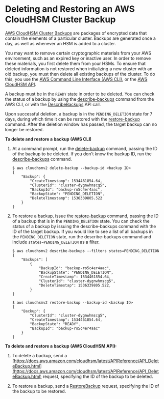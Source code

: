 # Deleting and Restoring an AWS CloudHSM Cluster Backup<a name="delete-restore-backup"></a>

[AWS CloudHSM Cluster Backups](backups.md) are packages of encrypted data that contain the elements of a particular cluster\. Backups are generated once a day, as well as whenever an HSM is added to a cluster\.

You may want to remove certain cryptographic materials from your AWS environment, such as an expired key or inactive user\. In order to remove these materials, you first delete them from your HSMs\. To ensure that deleted information is not restored when initializing a new cluster with an old backup, you must then delete all existing backups of the cluster\. To do this, you use the [AWS Command Line Interface \(AWS CLI\)](https://aws.amazon.com/cli/), or the [ AWS CloudHSM API](https://docs.aws.amazon.com/cloudhsm/latest/APIReference/Welcome.html)\.

A backup must be in the `READY` state in order to be deleted\. You can check the status of a backup by using the [describe\-backups](https://docs.aws.amazon.com/cli/latest/reference/cloudhsmv2/describe-backups.html) command from the AWS CLI, or with the [DescribeBackups](https://docs.aws.amazon.com/cloudhsm/latest/APIReference/API_DescribeBackups.html) API call\.

Upon successful deletion, a backup is in the `PENDING_DELETION` state for 7 days, during which time it can be restored with the [restore\-backup](https://docs.aws.amazon.com/cli/latest/reference/cloudhsmv2/restore-backup.html) command\. After the deletion window has passed, the target backup can no longer be restored\.

**To delete and restore a backup \(AWS CLI\)**

1. At a command prompt, run the [delete\-backup](https://docs.aws.amazon.com/cli/latest/reference/cloudhsmv2/delete-backup.html) command, passing the ID of the backup to be deleted\. If you don't know the backup ID, run the [describe\-backups](https://docs.aws.amazon.com/cli/latest/reference/cloudhsmv2/describe-backups.html) command\.

   ```
   $ aws cloudhsmv2 delete-backup --backup-id <backup ID>
   {
       "Backup": {
           "CreateTimestamp": 1534461854.64,
           "ClusterId": "cluster-dygnwhmscg5",
           "BackupId": "backup-ro5c4er4aac",
           "BackupState": "PENDING_DELETION",
           "DeleteTimestamp": 1536339805.522
       }
   }
   ```

1. To restore a backup, issue the [restore\-backup](https://docs.aws.amazon.com/cli/latest/reference/cloudhsmv2/restore-backup.html) command, passing the ID of a backup that is in the `PENDING_DELETION` state\. You can check the status of a backup by issuing the describe\-backups command with the ID of the target backup\. If you would like to see a list of all backups in the `PENDING_DELETION` state, run the describe\-backups command and include `states=PENDING_DELETION` as a filter\.

   ```
   $ aws cloudhsmv2 describe-backups --filters states=PENDING_DELETION
   {
       "Backups": [
           {
               "BackupId": "backup-ro5c4er4aac",
               "BackupState": "PENDING_DELETION",
               "CreateTimestamp": 1534461854.64,
               "ClusterId": "cluster-dygnwhmscg5",
               "DeleteTimestap": 1536339805.522,
           }
   }
   ```

   ```
   $ aws cloudhsmv2 restore-backup --backup-id <backup ID>
   {
       "Backup": {
           "ClusterId": "cluster-dygnwhmscg5",
           "CreateTimestamp": 1534461854.64,
           "BackupState": "READY",
           "BackupId": "backup-ro5c4er4aac"
       }
   }
   ```

**To delete and restore a backup \(AWS CloudHSM API\):**

1. To delete a backup, send a [https://docs.aws.amazon.com/cloudhsm/latest/APIReference/API_DeleteBackup.html](https://docs.aws.amazon.com/cloudhsm/latest/APIReference/API_DeleteBackup.html) request, specifying the ID of the backup to be deleted\.

1. To restore a backup, send a [RestoreBackup](https://docs.aws.amazon.com/cloudhsm/latest/APIReference/API_RestoreBackup.html) request, specifying the ID of the backup to be restored\.
